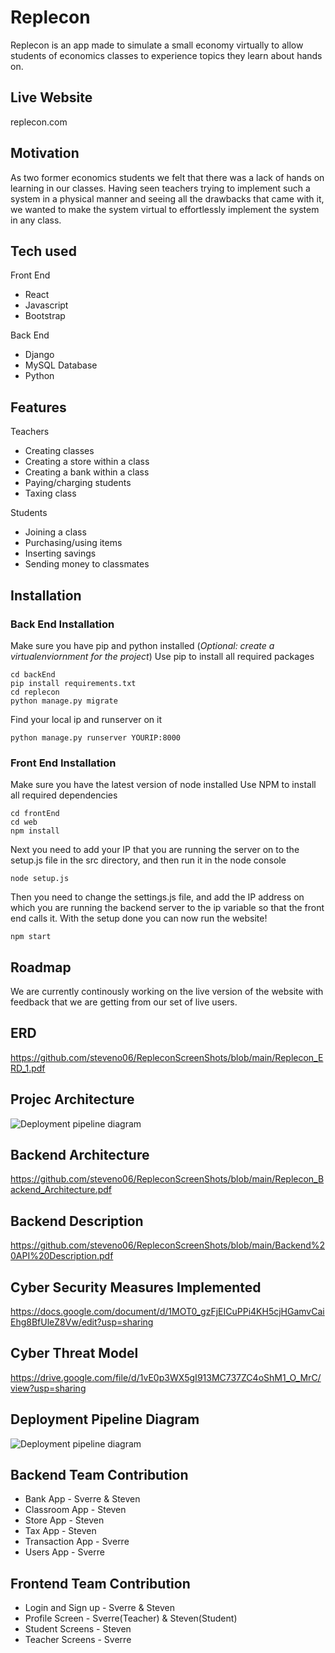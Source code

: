 # Replecon

Replecon is an app made to simulate a small economy virtually to allow students of economics classes to experience topics they learn about hands on.

## Live Website

replecon.com

## Motivation

As two former economics students we felt that there was a lack of hands on learning in our classes. Having seen teachers trying to implement such a system in a physical manner
and seeing all the drawbacks that came with it, we wanted to make the system virtual to effortlessly implement the system in any class. 

## Tech used

Front End
- React
- Javascript
- Bootstrap

Back End
- Django
- MySQL Database
- Python

## Features

Teachers
- Creating classes
- Creating a store within a class
- Creating a bank within a class
- Paying/charging students
- Taxing class

Students
- Joining a class
- Purchasing/using items
- Inserting savings
- Sending money to classmates

## Installation

### Back End Installation
Make sure you have pip and python installed (*Optional: create a virtualenviornment for the project*)
Use pip to install all required packages 

```
cd backEnd
pip install requirements.txt
cd replecon
python manage.py migrate
```

Find your local ip and runserver on it
```
python manage.py runserver YOURIP:8000
```

### Front End Installation
Make sure you have the latest version of node installed
Use NPM to install all required dependencies

```
cd frontEnd
cd web
npm install 
```
Next you need to add your IP that you are running the server on to the setup.js file in the src directory, and then run it in the node console
```
node setup.js
```
Then you need to change the settings.js file, and add the IP address on which you are running the backend server to the ip variable so that the front end calls it.
With the setup done you can now run the website!
```
npm start
```

## Roadmap

We are currently continously working on the live version of the website with feedback that we are getting from our set of live users. 

## ERD

https://github.com/steveno06/RepleconScreenShots/blob/main/Replecon_ERD_1.pdf

## Projec Architecture

<img src="https://lh3.googleusercontent.com/ri34KIzMSKMSWYfX1iTTVYBe-W7zqb8_snRPpJTg3JXM5TVO7ZPAQ_Tw5F1h5AHr3mQ5eFJajF58ZA=w2560-h1369-rw" alt="Deployment pipeline diagram"/>

## Backend Architecture

https://github.com/steveno06/RepleconScreenShots/blob/main/Replecon_Backend_Architecture.pdf

## Backend Description

https://github.com/steveno06/RepleconScreenShots/blob/main/Backend%20API%20Description.pdf

## Cyber Security Measures Implemented
https://docs.google.com/document/d/1MOT0_gzFjEICuPPi4KH5cjHGamvCaiEhg8BfUleZ8Vw/edit?usp=sharing

## Cyber Threat Model

https://drive.google.com/file/d/1vE0p3WX5gI913MC737ZC4oShM1_O_MrC/view?usp=sharing

## Deployment Pipeline Diagram

<img src="https://lh6.googleusercontent.com/znu1ph1zoTJqJeHtD4_1shu_mTxGoZ-WFpJHCsYNuQaX-SS5MZ4f4Nw2OyXWlmH093Lm6CYU63Amnw=w2560-h1369-rw" alt="Deployment pipeline diagram"/>

## Backend Team Contribution

- Bank App - Sverre & Steven
- Classroom App - Steven
- Store App - Steven
- Tax App - Steven
- Transaction App - Sverre
- Users App - Sverre

## Frontend Team Contribution
- Login and Sign up - Sverre & Steven
- Profile Screen - Sverre(Teacher) & Steven(Student)
- Student Screens - Steven
- Teacher Screens - Sverre
